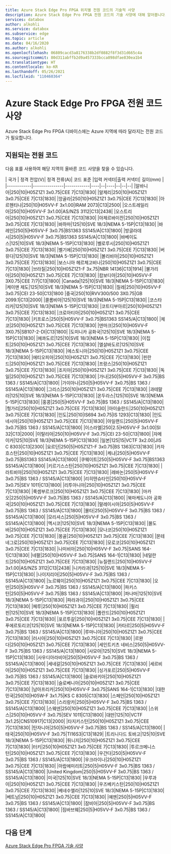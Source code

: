 ```yaml
---
title: Azure Stack Edge Pro FPGA 위치별 전원 코드의 기술적 사양
description: Azure Stack Edge Pro FPGA 전원 코드의 기술 사양에 대해 알아봅니다.
services: databox
author: alkohli
ms.service: databox
ms.subservice: edge
ms.topic: article
ms.date: 04/16/2020
ms.author: alkohli
ms.openlocfilehash: 06809cacd3a8176338b2df0882f8f3d31d665c4a
ms.sourcegitcommit: 80d311abffb2d9a457333bcca898dfae830ea1b4
ms.translationtype: HT
ms.contentlocale: ko-KR
ms.lasthandoff: 05/26/2021
ms.locfileid: "110460364"
---
```

# <a name="azure-stack-edge-pro-fpga-power-cord-specifications"></a>Azure Stack Edge Pro FPGA 전원 코드 사양

Azure Stack Edge Pro FPGA 디바이스에는 Azure 지역에 따라 달라지는 전원 코드가 필요합니다.

## <a name="supported-power-cords"></a>지원되는 전원 코드

다음 표를 사용하여 해당 지역의 올바른 코드 사양을 찾을 수 있습니다.

| 국가    | 정격 전압(V)| 정격 전류(A)| 코드 표준 |입력 커넥터|출력 커넥터| 길이(mm) |  
|------------|---------------|------------|----|--|----|--|--|--|
|알바니아|250|10|H05Z1Z1 3x0.75|CEE 7|C13|1830|
|알제리|250|10|H05Z1Z1 3x0.75|CEE 7|C13|1830|
|앙골라|250|10|H05Z1Z1 3x0.75|CEE 7|C13|1830|
|아르헨티나|250|10|H05VV-F 3x1.00|IRAM 2073|C13|2500|
|오스트레일리아|250|10|H05VV-F 3x1.00|AS/NZS 3112|C13|2438|
|오스트리아|250|10|H05Z1Z1 3x0.75|CEE 7|C13|1830|
|아제르바이잔|250|10|H05Z1Z1 3x0.75|CEE 7|C13|1830|
|바하마|125|10|SVE 18/3|NEMA 5-15P|C13|1830|
|바레인|250|5|H05VV-F 3x0.75|BS1363  SS145/A|C13|1800|
|방글라데시|250|5|H05VV-F 3x0.75|BS1363  SS145/A|C13|1800|
|바베이도스|125|10|SVE 18/3|NEMA 5-15P|C13|1830|
|벨로루시|250|10|H05Z1Z1 3x0.75|CEE 7|C13|1830|
|벨기에|250|10|H05Z1Z1 3x0.75|CEE 7|C13|1830|
|버뮤다|125|10|SVE 18/3|NEMA 5-15P|C13|1830|
|볼리비아|250|10|H05Z1Z1 3x0.75|CEE 7|C13|1830|
|보스니아 헤르체고비나|250|10|H05Z1Z1 3x0.75|CEE 7|C13|1830|
|브라질|250|10|H05Z1Z1-F 3x.75|NBR 14136|C13|1914|
|불가리아|250|10|H05Z1Z1 3x0.75|CEE 7|C13|1830|
|캄보디아|250|10|H05VV-F 3X0.75|CEE 7/7|C13|1800|
|Canada|125|10|SVE 18/3|NEMA 5-15P|C13|1830|
|케이맨 제도|125|10|SVE 18/3|NEMA 5-15P|C13|1830|
|칠레|250|10|H05VV-F 3x0.75|CEI 23-50|C13|1800
|중국|250|10|RVV300/500 3X0.75|GB 2099.1|C13|2000|
|콜롬비아|125|10|SVE 18/3|NEMA 5-15P|C13|1830|
|코스타리카|125|10|SVE 18/3|NEMA 5-15P|C13|1830|
|코트디부아르|250|10|H05Z1Z1 3x0.75|CEE 7|C13|1830|
|크로아티아|250|10|H05Z1Z1 3x0.75|CEE 7|C13|1830|
|키프로스|250|5|H05VV-F 3x0.75|BS1363  SS145/A|C13|1800|
|체코|250|10|H05Z1Z1 3x0.75|CEE 7|C13|1830|
|덴마크|250|10|H05VV-F 3X0.75|SB107-2-DI|C13|1800|
|도미니카 공화국|125|10|SVE 18/3|NEMA 5-15P|C13|1830|
|에콰도르|125|10|SVE 18/3|NEMA 5-15P|C13|1830|
|이집트|250|10|H05Z1Z1 3x0.75|CEE 7|C13|1830|
|엘살바도르|125|10|SVE 18/3|NEMA 5-15P|C13|1830|
|에스토니아|250|10|H05Z1Z1 3x0.75|CEE 7|C13|1830|
|에티오피아|250|10|H05Z1Z1 3x0.75|CEE 7|C13|1830|
|핀란드|250|10|H05Z1Z1 3x0.75|CEE 7|C13|1830|
|프랑스|250|10|H05Z1Z1 3x0.75|CEE 7|C13|1830|
|조지아|250|10|H05Z1Z1 3x0.75|CEE 7|C13|1830|
|독일|250|10|H05Z1Z1 3x0.75|CEE 7|C13|1830|
|가나|250|5|H05VV-F 3x0.75|BS 1363 / SS145/A|C13|1800|
|가이아나|250|5|H05VV-F 3x0.75|BS 1363 / SS145/A|C13|1800|
|그리스|250|10|H05Z1Z1 3x0.75|CEE 7|C13|1830|
|과테말라|125|10|SVE 18/3|NEMA 5-15P|C13|1830|
|온두라스|125|10|SVE 18/3|NEMA 5-15P|C13|1830|
|홍콩|250|5|H05VV-F 3x0.75|BS 1363 / SS145/A|C13|1800|
|헝가리|250|10|H05Z1Z1 3x0.75|CEE 7|C13|1830|
|아이슬란드|250|10|H05Z1Z1 3x0.75|CEE 7|C13|1830|
|인도|250|10|IS694 3x0.75|IS 1293|C13|1830|
|인도네시아|250|10|H05Z1Z1 3x0.75|CEE 7|C13|1830|
|아일랜드|250|5|H05VV-F 3x0.75|BS 1363 / SS145/A|C13|1800|
|이스라엘|250|2.5|H05VV-F 3x1.00|SI 32|C13|2000|
|이탈리아|250|10|H05VV-F 3x0.75|CEI 23-50|C13|1800|
|자메이카|125|10|SVE 18/3|NEMA 5-15P|C13|1830|
|일본|125|15|VCTF 3x2.00|JIS C 8303|C13|2300|
|요르단|250|5|H05Z1Z1-F 3x0.75|BS 1363|C13|1830|
|카자흐스탄|250|10|H05Z1Z1 3x0.75|CEE 7|C13|1830|
|케냐|250|5|H05VV-F 3x0.75|BS1363  SS145/A|C13|1800|
|쿠웨이트|250|5|H05VV-F 3x0.75|BS1363  SS145/A|C13|1800|
|키르기스스탄|250|10|H05Z1Z1 3x0.75|CEE 7|C13|1830|
|라트비아|250|10|H05Z1Z1 3x0.75|CEE 7|C13|1830|
|레바논|250|5|H05VV-F 3x0.75|BS 1363 / SS145/A|C13|1800|
|리히텐슈타인|250|10|H05VV-F 3x0.75|SEV 1011|C13|1800|
|리투아니아|250|10|H05Z1Z1 3x0.75|CEE 7|C13|1830|
|룩셈부르크|250|10|H05Z1Z1 3x0.75|CEE 7|C13|1830|
|마카오|2250|5|H05VV-F 3x0.75|BS 1363 / SS145/A|C13|1800|
|북마케도니아 공화국|250|10|H05Z1Z1 3x0.75|CEE 7|C13|1830|
|말레이시아|250|5|H05VV-F 3x0.75|BS 1363 / SS145/A|C13|1800|
|몰타|250|5|H05VV-F 3x0.75|BS 1363 / SS145/A|C13|1800|
|모리셔스|250|5|H05VV-F 3x0.75|BS 1363 / SS145/A|C13|1800|
|멕시코|125|10|SVE 18/3|NEMA 5-15P|C13|1830|
|몰도바|250|10|H05Z1Z1 3x0.75|CEE 7|C13|1830|
|모나코|250|10|H05Z1Z1 3x0.75|CEE 7|C13|1830|
|몽골|250|10|H05Z1Z1 3x0.75|CEE 7|C13|1830|
|몬테네그로|250|10|H05Z1Z1 3x0.75|CEE 7|C13|1830|
|모로코|250|10|H05Z1Z1 3x0.75|CEE 7|C13|1830|
|나미비아|250|10|H05VV-F 3x0.75|SANS 164-1|C13|1830|
|네팔|250|10|H05VV-F 3x0.75|SANS 164-1|C13|1830|
|네덜란드|250|10|H05Z1Z1 3x0.75|CEE 7|C13|1830|
|뉴질랜드|250|10|H05VV-F 3x1.00|AS/NZS 3112|C13|2438|
|니카라과|125|10|SVE 18/3|NEMA 5-15P|C13|1830|
|나이지리아|250|5|H05VV-F 3x0.75|BS 1363 / SS145/A|C13|1800|
|노르웨이|250|10|H05Z1Z1 3x0.75|CEE 7|C13|1830|
|오만|250|5|H05VV-F 3x0.75|BS 1363 / SS145/A|C13|1800|
|파키스탄|250|5|H05VV-F 3x0.75|BS 1363 / SS145/A|C13|1800|
|파나마|125|10|SVE 18/3|NEMA 5-15P|C13|1830|
|파라과이|250|10|H05Z1Z1 3x0.75|CEE 7|C13|1830|
|페루|250|10|H05Z1Z1 3x0.75|CEE 7|C13|1830|
|필리핀|125|10|SVE 18/3|NEMA 5-15P|C13|1830|
|폴란드|250|10|H05Z1Z1 3x0.75|CEE 7|C13|1830|
|포르투갈|250|10|H05Z1Z1 3x0.75|CEE 7|C13|1830|
|푸에르토리코|125|10|SVE 18/3|NEMA 5-15P|C13|1830|
|카타르|250|5|H05VV-F 3x0.75|BS 1363 / SS145/A|C13|1800|
|루마니아|250|10|H05Z1Z1 3x0.75|CEE 7|C13|1830|
|러시아|250|10|H05Z1Z1 3x0.75|CEE 7|C13|1830|
|르완다|250|10|H05Z1Z1 3x0.75|CEE 7|C13|1830|
|세인트키츠 네비스|250|5|H05VV-F 3x0.75|BS 1363 / SS145/A|C13|1800|
|사모아|125|10|SVE 18/3|NEMA 5-15P|C13|1830|
|사우디아라비아|250|5|H05VV-F 3x0.75|BS 1363 / SS145/A|C13|1800|
|세네갈|250|10|H05Z1Z1 3x0.75|CEE 7|C13|1830|
|세르비아|250|10|H05Z1Z1 3x0.75|CEE 7|C13|1830|
|싱가포르|250|5|H05VV-F 3x0.75|BS 1363 / SS145/A|C13|1800|
|슬로바키아|250|10|H05Z1Z1 3x0.75|CEE 7|C13|1830|
|슬로베니아|250|10|H05Z1Z1 3x0.75|CEE 7|C13|1830|
|남아프리카|250|10|H05VV-F 3x0.75|SANS 164-1|C13|1830|
|대한민국|250|10|H05W-F 3x1.75|KS C 8305|C13|1830|
|스페인|250|10|H05Z1Z1 3x0.75|CEE 7|C13|1830|
|스리랑카|250|5|H05VV-F 3x0.75|BS 1363 / SS145/A|C13|1800|
|스웨덴|250|10|H05Z1Z1 3x0.75|CEE 7|C13|1830|
|스위스|250|10|H05VV-F 3x0.75|SEV 1011|C13|1800|
|대만|125|10|VCTF 3x1.25|CNS10917|C13|2000|
|타지키스탄|250|10|H05Z1Z1 3x0.75|CEE 7|C13|1830|
|탄자니아|250|5|H05VV-F 3x0.75|BS 1363 / SS145/A|C13|1800|
|태국|250|10|H05VV-F 3x0.75|TI16S3|C13|1829|
|트리니다드 토바고|125|10|SVE 18/3|NEMA 5-15P|C13|1830|
|튀니지|250|10|H05Z1Z1 3x0.75|CEE 7|C13|1830|
|터키|250|10|H05Z1Z1 3x0.75|CEE 7|C13|1830|
|투르크메니스탄|250|10|H05Z1Z1 3x0.75|CEE 7|C13|1830|
|우간다|250|5|H05VV-F 3x0.75|BS 1363 / SS145/A|C13|1800|
|우크라이나|250|10|H05Z1Z1 3x0.75|CEE 7|C13|1830|
|아랍에미리트|250|5|H05VV-F 3x0.75|BS 1363 / SS145/A|C13|1800|
|United Kingdom|250|5|H05VV-F 3x0.75|BS 1363 / SS145/A|C13|1800|
|미국|125|10|SVE 18/3|NEMA 5-15P|C13|1830|
|우루과이|250|10|H05Z1Z1 3x0.75|CEE 7|C13|1830|
|우즈베키스탄|250|10|H05Z1Z1 3x0.75|CEE 7|C13|1830|
|베네수엘라|125|10|SVE 18/3|NEMA 5-15P|C13|1830|
|베트남|250|10|H05Z1Z1 3x0.75|CEE 7|C13|1830|
|예멘|250|5|H05VV-F 3x0.75|BS 1363 / SS145/A|C13|1800|
|잠비아|250|5|H05VV-F 3x0.75|BS 1363 / SS145/A|C13|1800|
|짐바브웨|250|5|H05VV-F 3x0.75|BS 1363 / SS145/A|C13|1800|

## <a name="next-steps"></a>다음 단계

[Azure Stack Edge Pro FPGA 기술 사양](./azure-stack-edge-technical-specifications-compliance.md)